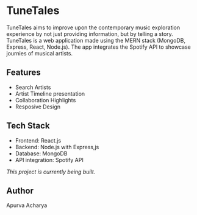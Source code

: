 # TuneTales

TuneTales aims to improve upon the contemporary music exploration experience by not just providing information, but by telling a story. TuneTales is a web application made using the MERN stack (MongoDB, Express, React, Node.js). The app integrates the Spotify API to showcase journies of musical artists. 

## Features
- Search Artists
- Artist Timeline presentation
- Collaboration Highlights
- Resposive Design

## Tech Stack
- Frontend: React.js
- Backend: Node.js with Express,js
- Database: MongoDB
- API integration: Spotify API

*This project is currently being built.*

## Author
Apurva Acharya
